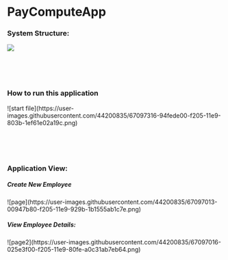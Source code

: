 # PayComputeApp

<h3>System Structure:</h3>
<img src="https://user-images.githubusercontent.com/44200835/67097432-d1cad500-f205-11e9-8e16-8b1ef90573ed.png>

<img src="https://user-images.githubusercontent.com/44200835/67093730-0470cf80-f1fe-11e9-9149-708a4040ca1a.png">

</br></br></br>
<h3>How to run this application</h3>
![start file](https://user-images.githubusercontent.com/44200835/67097316-94fede00-f205-11e9-803b-1ef61e02a19c.png)

</br></br></br>
<h3>Application View:</h3>
<h5>Create New Employee</h5>
![page](https://user-images.githubusercontent.com/44200835/67097013-00947b80-f205-11e9-929b-1b1555ab1c7e.png)
<h5>View Employee Details:</h5>
![page2](https://user-images.githubusercontent.com/44200835/67097016-025e3f00-f205-11e9-80fe-a0c31ab7eb64.png)
